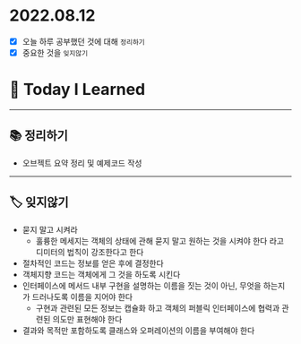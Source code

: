 # 2022.08.12

- [x]  오늘 하루 공부했던 것에 대해 `정리하기`
- [x]  중요한 것을 `잊지않기`

# 🚩 Today I Learned

---

## 📚 정리하기

- 오브젝트 요약 정리 및 예제코드 작성

---

## 🏷 잊지않기

- 묻지 말고 시켜라
    - 훌륭한 메세지는 객체의 상태에 관해 묻지 말고 원하는 것을 시켜야 한다 라고 디미터의 법칙이 강조한다고 한다
- 절차적인 코드는 정보를 얻은 후에 결정한다
- 객체지향 코드는 객체에게 그 것을 하도록 시킨다
- 인터페이스에 메서드 내부 구현을 설명하는 이름을 짓는 것이 아닌, 무엇을 하는지가 드러나도록 이름을 지어야 한다
    - 구현과 관련된 모든 정보는 캡슐화 하고 객체의 퍼블릭 인터페이스에 협력과 관련된 의도만 표현해야 한다
- 결과와 목적만 포함하도록 클래스와 오퍼레이션의 이름을 부여해야 한다